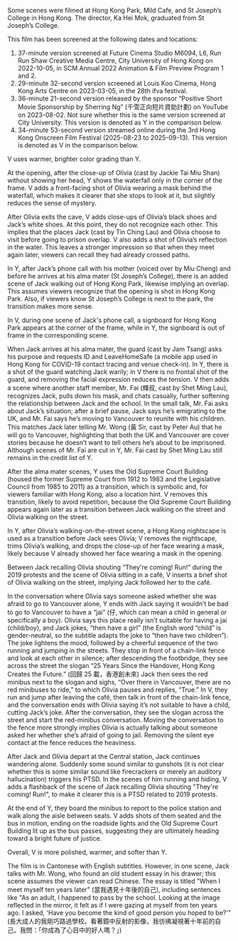 Some scenes were filmed at Hong Kong Park, Mild Cafe, and St Joseph’s College in Hong Kong. The director, Ka Hei Mok, graduated from St Joseph’s College.

This film has been screened at the following dates and locations:

1. 37-minute version screened at Future Cinema Studio M6094, L6, Run Run Shaw Creative Media Centre, City University of Hong Kong on 2022-10-05, in SCM Annual 2022 Animation & Film Preview Program 1 and 2.
2. 29-minute 32-second version screened at Louis Koo Cinema, Hong Kong Arts Centre on 2023-03-05, in the 28th ifva festival.
3. 36-minute 21-second version released by the sponsor “Positive Short Movie Sponsorship by Sherring Ng” (千雪正向短片資助計劃) on YouTube on 2023-08-02. Not sure whether this is the same version screened at City University. This version is denoted as Y in the comparison below.
4. 34-minute 53-second version streamed online during the 3rd Hong Kong Onscreen Film Festival (2025-08-23 to 2025-09-13). This version is denoted as V in the comparison below.

V uses warmer, brighter color grading than Y.

At the opening, after the close-up of Olivia (cast by Jackie Tai Miu Shan) without showing her head, Y shows the waterfall only in the corner of the frame. V adds a front-facing shot of Olivia wearing a mask behind the waterfall, which makes it clearer that she stops to look at it, but slightly reduces the sense of mystery.

After Olivia exits the cave, V adds close-ups of Olivia’s black shoes and Jack’s white shoes. At this point, they do not recognize each other. This implies that the places Jack (cast by Tin Ching Lau) and Olivia choose to visit before going to prison overlap. V also adds a shot of Olivia’s reflection in the water. This leaves a stronger impression so that when they meet again later, viewers can recall they had already crossed paths.

In Y, after Jack’s phone call with his mother (voiced over by Miu Cheng) and before he arrives at his alma mater (St Joseph’s College), there is an added scene of Jack walking out of Hong Kong Park, likewise implying an overlap. This assumes viewers recognize that the opening is shot in Hong Kong Park. Also, if viewers know St Joseph’s College is next to the park, the transition makes more sense.

In V, during one scene of Jack's phone call, a signboard for Hong Kong Park appears at the corner of the frame, while in Y, the signboard is out of frame in the corresponding scene.

When Jack arrives at his alma mater, the guard (cast by Jam Tsang) asks his purpose and requests ID and LeaveHomeSafe (a mobile app used in Hong Kong for COVID-19 contact tracing and venue check-in). In Y, there is a shot of the guard watching Jack warily; in V there is no frontal shot of the guard, and removing the facial expression reduces the tension. V then adds a scene where another staff member, Mr. Fai (輝叔, cast by Shet Ming Lau), recognizes Jack, pulls down his mask, and chats casually, further softening the relationship between Jack and the school. In the small talk, Mr. Fai asks about Jack’s situation; after a brief pause, Jack says he’s emigrating to the UK, and Mr. Fai says he’s moving to Vancouver to reunite with his children. This matches Jack later telling Mr. Wong (黃 Sir, cast by Peter Au) that he will go to Vancouver, highlighting that both the UK and Vancouver are cover stories because he doesn’t want to tell others he’s about to be imprisoned. Although scenes of Mr. Fai are cut in Y, Mr. Fai cast by Shet Ming Lau still remains in the credit list of Y.

After the alma mater scenes, Y uses the Old Supreme Court Building (housed the former Supreme Court from 1912 to 1983 and the Legislative Council from 1985 to 2011) as a transition, which is symbolic and, for viewers familiar with Hong Kong, also a location hint. V removes this transition, likely to avoid repetition, because the Old Supreme Court Building appears again later as a transition between Jack walking on the street and Olivia walking on the street.

In Y, after Olivia’s walking-on-the-street scene, a Hong Kong nightscape is used as a transition before Jack sees Olivia; V removes the nightscape, trims Olivia’s walking, and drops the close-up of her face wearing a mask, likely because V already showed her face wearing a mask in the opening.

Between Jack recalling Olivia shouting “They're coming! Run!” during the 2019 protests and the scene of Olivia sitting in a café, V inserts a brief shot of Olivia walking on the street, implying Jack followed her to the café.

In the conversation where Olivia says someone asked whether she was afraid to go to Vancouver alone, Y ends with Jack saying it wouldn’t be bad to go to Vancouver to have a “jai” (仔, which can mean a child in general or specifically a boy). Olivia says this place really isn’t suitable for having a jai (child/boy), and Jack jokes, “then have a girl” (the English word “child” is gender-neutral, so the subtitle adapts the joke to “then have two children”). The joke lightens the mood, followed by a cheerful sequence of the two running and jumping in the streets. They stop in front of a chain-link fence and look at each other in silence; after descending the footbridge, they see across the street the slogan “25 Years Since the Handover, Hong Kong Creates the Future.” (回歸 25 載，香港創未來) Jack then sees the red minibus next to the slogan and sighs, “Over there in Vancouver, there are no red minibuses to ride,” to which Olivia pauses and replies, “True.” In V, they run and jump after leaving the café, then talk in front of the chain-link fence, and the conversation ends with Olivia saying it’s not suitable to have a child, cutting Jack’s joke. After the conversation, they see the slogan across the street and start the red-minibus conversation. Moving the conversation to the fence more strongly implies Olivia is actually talking about someone asked her whether she’s afraid of going to jail. Removing the silent eye contact at the fence reduces the heaviness.

After Jack and Olivia depart at the Central station, Jack continues wandering alone. Suddenly some sound similar to gunshots (it is not clear whether this is some similar sound like firecrackers or merely an auditory hallucination) triggers his PTSD. In the scenes of him running and hiding, V adds a flashback of the scene of Jack recalling Olivia shouting "They're coming! Run!", to make it clearer this is a PTSD related to 2019 protests.

At the end of Y, they board the minibus to report to the police station and walk along the aisle between seats. V adds shots of them seated and the bus in motion, ending on the roadside lights and the Old Supreme Court Building lit up as the bus passes, suggesting they are ultimately heading toward a bright future of justice.

Overall, V is more polished, warmer, and softer than Y.

The film is in Cantonese with English subtitles. However, in one scene, Jack talks with Mr. Wong, who found an old student essay in his drawer; this scene assumes the viewer can read Chinese. The essay is titled "When I meet myself ten years later" (當我遇見十年後的自己), including sentences like "As an adult, I happened to pass by the school. Looking at the image reflected in the mirror, it felt as if I were gazing at myself from ten years ago. I asked, 'Have you become the kind of good person you hoped to be?'" (長大成人的我剛巧路過學校。看著鏡中反射的影像，我彷彿凝視著十年前的自己。我問：「你成為了心目中的好人嗎？」)